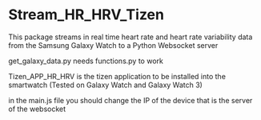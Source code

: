 # Stream_HR_HRV_Tizen
This package streams in real time heart rate and heart rate variability data from the Samsung Galaxy Watch to a Python Websocket server

get_galaxy_data.py needs functions.py to work 

Tizen_APP_HR_HRV is the tizen application to be installed into the smartwatch (Tested on Galaxy Watch and Galaxy Watch 3) 

in the main.js file you should change the IP of the device that is the server of the websocket
